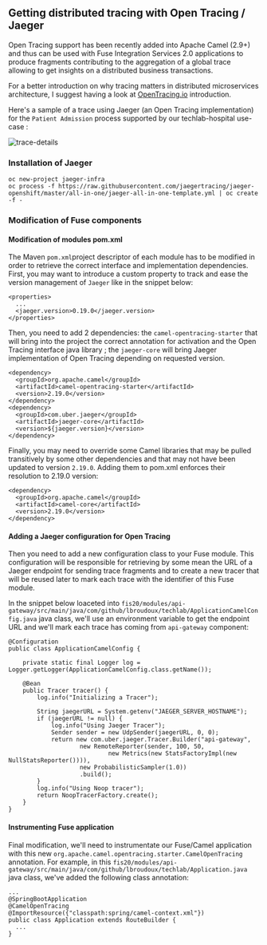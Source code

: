 ## Getting distributed tracing with Open Tracing / Jaeger

Open Tracing support has been recently added into Apache Camel (2.9+) and thus can be used with Fuse Integration Services 2.0 applications to produce fragments contributing to the aggregation of a global trace allowing to get insights on a distributed business transactions.

For a better introduction on why tracing matters in distributed microservices architecture, I suggest having a look at [OpenTracing.io](http://opentracing.io/documentation/) introduction.

Here's a sample of a trace using Jaeger (an Open Tracing implementation) for the `Patient Admission` process supported by our techlab-hospital use-case :

![trace-details](https://raw.githubusercontent.com/lbroudoux/techlab-hospital/master/assets/tracing-details.png)


### Installation of Jaeger

```
oc new-project jaeger-infra
oc process -f https://raw.githubusercontent.com/jaegertracing/jaeger-openshift/master/all-in-one/jaeger-all-in-one-template.yml | oc create -f -
```

### Modification of Fuse components



#### Modification of modules pom.xml

The Maven `pom.xml`project descriptor of each module has to be modified in order to retrieve the correct interface and implementation dependencies. First, you may want to introduce a custom property to track and ease the version management of `Jaeger` like in the snippet below:

```
<properties>
  ...
  <jaeger.version>0.19.0</jaeger.version>
</properties>
```

Then, you need to add 2 dependencies: the `camel-opentracing-starter` that will bring into the project the correct annotation for activation and the Open Tracing interface java library ; the `jaeger-core` will bring Jaeger implementation of Open Tracing depending on requested version.

```
<dependency>
  <groupId>org.apache.camel</groupId>
  <artifactId>camel-opentracing-starter</artifactId>
  <version>2.19.0</version>
</dependency>
<dependency>
  <groupId>com.uber.jaeger</groupId>
  <artifactId>jaeger-core</artifactId>
  <version>${jaeger.version}</version>
</dependency>
```
Finally, you may need to override some Camel libraries that may be pulled transitively by some other dependencies and that may not have been updated to version `2.19.0`. Adding them to pom.xml enforces their resolution to 2.19.0 version:

```
<dependency>
  <groupId>org.apache.camel</groupId>
  <artifactId>camel-core</artifactId>
  <version>2.19.0</version>
</dependency>
```

#### Adding a Jaeger configuration for Open Tracing

Then you need to add a new configuration class to your Fuse module. This configuration will be responsible for retrieving by some mean the URL of a Jaeger endpoint for sending trace fragments and to create a new tracer that will be reused later to mark each trace with the identifier of this Fuse module.

In the snippet below loaceted into `fis20/modules/api-gateway/src/main/java/com/github/lbroudoux/techlab/ApplicationCamelConfig.java` java class, we'll use an environment variable to get the endpoint URL and we'll mark each trace has coming from `api-gateway` component:

```
@Configuration
public class ApplicationCamelConfig {

	private static final Logger log = Logger.getLogger(ApplicationCamelConfig.class.getName());

	@Bean
	public Tracer tracer() {
    	log.info("Initializing a Tracer");

    	String jaegerURL = System.getenv("JAEGER_SERVER_HOSTNAME");
        if (jaegerURL != null) {
        	log.info("Using Jaeger Tracer");
            Sender sender = new UdpSender(jaegerURL, 0, 0);
            return new com.uber.jaeger.Tracer.Builder("api-gateway",
                    new RemoteReporter(sender, 100, 50,
                            new Metrics(new StatsFactoryImpl(new NullStatsReporter()))),
                    new ProbabilisticSampler(1.0))
                    .build();
        }
        log.info("Using Noop tracer");
        return NoopTracerFactory.create();
    }
}
```

#### Instrumenting Fuse application

Final modification, we'll need to instrumentate our Fuse/Camel application with this new `org.apache.camel.opentracing.starter.CamelOpenTracing` annotation. For example, in this `fis20/modules/api-gateway/src/main/java/com/github/lbroudoux/techlab/Application.java` java class, we've added the following class annotation:

```
...
@SpringBootApplication
@CamelOpenTracing
@ImportResource({"classpath:spring/camel-context.xml"})
public class Application extends RouteBuilder {
  ...
}
```
